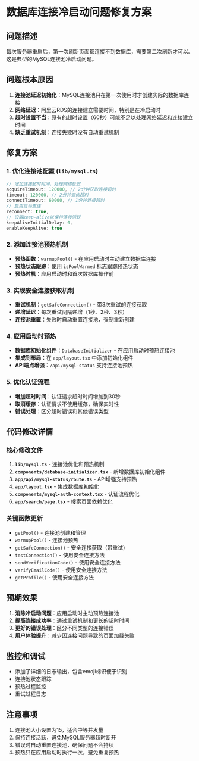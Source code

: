 # 数据库连接冷启动问题修复方案

## 问题描述
每次服务器重启后，第一次刷新页面都连接不到数据库，需要第二次刷新才可以。这是典型的MySQL连接池冷启动问题。

## 问题根本原因
1. **连接池延迟初始化**：MySQL连接池只在第一次使用时才创建实际的数据库连接
2. **网络延迟**：阿里云RDS的连接建立需要时间，特别是在冷启动时
3. **超时设置不当**：原有的超时设置（60秒）可能不足以处理网络延迟和连接建立时间
4. **缺乏重试机制**：连接失败时没有自动重试机制

## 修复方案

### 1. 优化连接池配置 (`lib/mysql.ts`)
```typescript
// 增加连接超时时间，处理网络延迟
acquireTimeout: 120000, // 2分钟获取连接超时
timeout: 120000, // 2分钟查询超时
connectTimeout: 60000, // 1分钟连接超时
// 启用自动重连
reconnect: true,
// 设置keep-alive以保持连接活跃
keepAliveInitialDelay: 0,
enableKeepAlive: true
```

### 2. 添加连接池预热机制
- **预热函数**：`warmupPool()` - 在应用启动时主动建立数据库连接
- **预热状态跟踪**：使用 `isPoolWarmed` 标志跟踪预热状态
- **预热时机**：应用启动时和首次数据库操作前

### 3. 实现安全连接获取机制
- **重试机制**：`getSafeConnection()` - 带3次重试的连接获取
- **递增延迟**：每次重试间隔递增（1秒、2秒、3秒）
- **连接池重置**：失败时自动重置连接池，强制重新创建

### 4. 应用启动时预热
- **数据库初始化组件**：`DatabaseInitializer` - 在应用启动时预热连接池
- **集成到布局**：在 `app/layout.tsx` 中添加初始化组件
- **API端点增强**：`/api/mysql-status` 支持连接池预热

### 5. 优化认证流程
- **增加超时时间**：认证请求超时时间增加到30秒
- **取消缓存**：认证请求不使用缓存，确保实时性
- **错误处理**：区分超时错误和其他错误类型

## 代码修改详情

### 核心修改文件
1. **`lib/mysql.ts`** - 连接池优化和预热机制
2. **`components/database-initializer.tsx`** - 新增数据库初始化组件
3. **`app/api/mysql-status/route.ts`** - API增强支持预热
4. **`app/layout.tsx`** - 集成数据库初始化
5. **`components/mysql-auth-context.tsx`** - 认证流程优化
6. **`app/search/page.tsx`** - 搜索页面依赖优化

### 关键函数更新
- `getPool()` - 连接池创建和管理
- `warmupPool()` - 连接池预热
- `getSafeConnection()` - 安全连接获取（带重试）
- `testConnection()` - 使用安全连接方法
- `sendVerificationCode()` - 使用安全连接方法
- `verifyEmailCode()` - 使用安全连接方法
- `getProfile()` - 使用安全连接方法

## 预期效果
1. **消除冷启动问题**：应用启动时主动预热连接池
2. **提高连接成功率**：通过重试机制和更长的超时时间
3. **更好的错误处理**：区分不同类型的连接错误
4. **用户体验提升**：减少因连接问题导致的页面加载失败

## 监控和调试
- 添加了详细的日志输出，包含emoji标识便于识别
- 连接池状态跟踪
- 预热过程监控
- 重试过程日志

## 注意事项
1. 连接池大小设置为15，适合中等并发量
2. 保持连接活跃，避免MySQL服务器超时断开
3. 错误时自动重置连接池，确保问题不会持续
4. 预热只在应用启动时执行一次，避免重复预热 